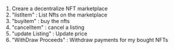 1. Creare a decentralize NFT marketplace
  1. "listItem" : List Nfts on the marketplace
  2. "buyitem" : buy the nfts
  3. "cancelItem" : cancel a listing
  4. "update Listing" : Update price
  5. "WithDraw Proceeds" : Withdraw payments for my bought NFTs